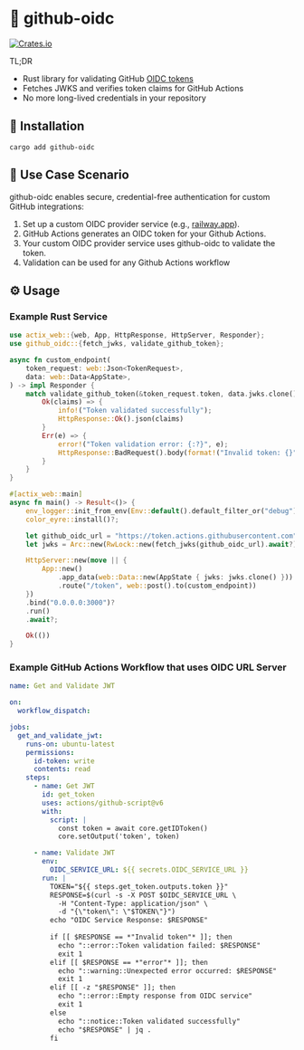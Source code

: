 # 🔐 github-oidc

[![Crates.io](https://img.shields.io/crates/v/github-oidc)](https://crates.io/crates/github-oidc)


TL;DR

- Rust library for validating GitHub [OIDC tokens](https://docs.github.com/en/actions/deployment/security-hardening-your-deployments/about-security-hardening-with-openid-connect)
- Fetches JWKS and verifies token claims for GitHub Actions
- No more long-lived credentials in your repository

## 🚀 Installation

`cargo add github-oidc`


## 🤔 Use Case Scenario

github-oidc enables secure, credential-free authentication for custom GitHub integrations:

1. Set up a custom OIDC provider service (e.g., [railway.app](https://railway.app)).
2. GitHub Actions generates an OIDC token for your Github Actions.
3. Your custom OIDC provider service uses github-oidc to validate the token.
4. Validation can be used for any Github Actions workflow


## ⚙️ Usage

### Example Rust Service 
```rust
use actix_web::{web, App, HttpResponse, HttpServer, Responder};
use github_oidc::{fetch_jwks, validate_github_token};

async fn custom_endpoint(
    token_request: web::Json<TokenRequest>,
    data: web::Data<AppState>,
) -> impl Responder {
    match validate_github_token(&token_request.token, data.jwks.clone(), "https://github.com/your-username").await {
        Ok(claims) => {
            info!("Token validated successfully");
            HttpResponse::Ok().json(claims)
        }
        Err(e) => {
            error!("Token validation error: {:?}", e);
            HttpResponse::BadRequest().body(format!("Invalid token: {}", e))
        }
    }
}    

#[actix_web::main]
async fn main() -> Result<()> {
    env_logger::init_from_env(Env::default().default_filter_or("debug"));
    color_eyre::install()?;

    let github_oidc_url = "https://token.actions.githubusercontent.com";
    let jwks = Arc::new(RwLock::new(fetch_jwks(github_oidc_url).await?));

    HttpServer::new(move || {
        App::new()
            .app_data(web::Data::new(AppState { jwks: jwks.clone() }))
            .route("/token", web::post().to(custom_endpoint))
    })
    .bind("0.0.0.0:3000")?
    .run()
    .await?;

    Ok(())
}


```

### Example GitHub Actions Workflow that uses OIDC URL Server
```yaml
name: Get and Validate JWT

on:
  workflow_dispatch:

jobs:
  get_and_validate_jwt:
    runs-on: ubuntu-latest
    permissions:
      id-token: write
      contents: read
    steps:
      - name: Get JWT
        id: get_token
        uses: actions/github-script@v6
        with:
          script: |
            const token = await core.getIDToken()
            core.setOutput('token', token)

      - name: Validate JWT
        env:
          OIDC_SERVICE_URL: ${{ secrets.OIDC_SERVICE_URL }}
        run: |
          TOKEN="${{ steps.get_token.outputs.token }}"
          RESPONSE=$(curl -s -X POST $OIDC_SERVICE_URL \
            -H "Content-Type: application/json" \
            -d "{\"token\": \"$TOKEN\"}")
          echo "OIDC Service Response: $RESPONSE"
          
          if [[ $RESPONSE == *"Invalid token"* ]]; then
            echo "::error::Token validation failed: $RESPONSE"
            exit 1
          elif [[ $RESPONSE == *"error"* ]]; then
            echo "::warning::Unexpected error occurred: $RESPONSE"
            exit 1
          elif [[ -z "$RESPONSE" ]]; then
            echo "::error::Empty response from OIDC service"
            exit 1
          else
            echo "::notice::Token validated successfully"
            echo "$RESPONSE" | jq .
          fi
```
